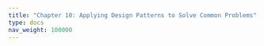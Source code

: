 ```yaml
---
title: "Chapter 10: Applying Design Patterns to Solve Common Problems"
type: docs
nav_weight: 100000
---
```

